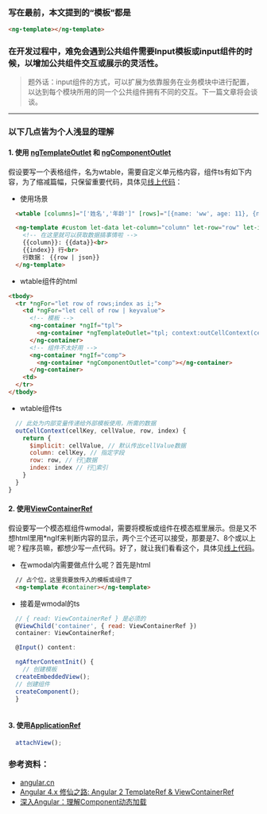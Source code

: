 ### 写在最前，本文提到的“模板”都是

```html
<ng-template></ng-template>
```

### 在开发过程中，难免会遇到公共组件需要Input模板或input组件的时候，以增加公共组件交互或展示的灵活性。

> 题外话：input组件的方式，可以扩展为依靠服务在业务模块中进行配置，以达到每个模块所用的同一个公共组件拥有不同的交互。下一篇文章将会谈谈。

<hr>

### 以下几点皆为个人浅显的理解

#### 1. 使用 [ngTemplateOutlet](https://angular.cn/api/common/NgTemplateOutlet) 和 [ngComponentOutlet](https://angular.cn/api/common/NgComponentOutlet)

假设要写一个表格组件，名为wtable，需要自定义单元格内容，组件ts有如下内容，为了缩减篇幅，只保留重要代码，具体见[线上代码](https://stackblitz.com/edit/angular-creat-tpl-or-comp?file=src%2Fapp%2Fwtable%2Fwtable.component.ts)：

* 使用场景

```html
  <wtable [columns]="['姓名','年龄']" [rows]="[{name: 'ww', age: 11}, {name:'yy', age: 22}]" [cellContent]="custom"></wtable>

  <ng-template #custom let-data let-column="column" let-row="row" let-index="index">
    <!-- 在这里就可以获取数据搞事情啦 -->
    {{column}}: {{data}}<br>
    {{index}} 行<br>
    行数据： {{row | json}}
  </ng-template>
```

* wtable组件的html

```html
<tbody>
  <tr *ngFor="let row of rows;index as i;">
    <td *ngFor="let cell of row | keyvalue">
      <!-- 模板 -->
      <ng-container *ngIf="tpl">
        <ng-container *ngTemplateOutlet="tpl; context:outCellContext(cell.key, cell.value, row, i);"></ng-container>
      </ng-container>
      <!-- 组件不太好用 -->
      <ng-container *ngIf="comp">
        <ng-container *ngComponentOutlet="comp"></ng-container>
      </ng-container>
    <td>
  </tr>
</tbody>
```

* wtable组件ts

```javascript
  // 此处为内部变量传递给外部模板使用，所需的数据
  outCellContext(cellKey, cellValue, row, index) {
    return {
      $implicit: cellValue, // 默认传出cellValue数据
      column: cellKey, // 指定字段
      row: row, // 行数据
      index: index // 行索引
    }
  }
}
```

#### 2. 使用[ViewContainerRef](https://angular.cn/api/core/ViewContainerRef)

假设要写一个模态框组件wmodal，需要将模板或组件在模态框里展示。但是又不想html里用*ngIf来判断内容的显示，两个三个还可以接受，那要是7、8个或以上呢？程序员嘛，都想少写一点代码。好了，就让我们看看这个，具体见[线上代码](https://stackblitz.com/edit/angular-creat-tpl-or-comp?file=src%2Fapp%2Fwmodal%2Fwmodal.component.ts)。

* 在wmodal内需要做点什么呢？首先是html

```html
  // 占个位，这里我要放传入的模板或组件了
  <ng-template #container></ng-template>
```

* 接着是wmodal的ts

```javascript
  // { read: ViewContainerRef } 是必须的
  @ViewChild('container', { read: ViewContainerRef })
  container: ViewContainerRef;

  @Input() content: 

  ngAfterContentInit() {
    // 创建模板
  createEmbeddedView();
  // 创建组件
  createComponent();
  }
  
```

#### 3. 使用[ApplicationRef](https://angular.cn/api/core/ApplicationRef)

```javascript
  attachView();
```

### 参考资料：

* [angular.cn](https://angular.cn/)
* [Angular 4.x 修仙之路: Angular 2 TemplateRef & ViewContainerRef](https://segmentfault.com/a/1190000008672478)
* [深入Angular：理解Component动态加载](https://zhuanlan.zhihu.com/p/40015871)